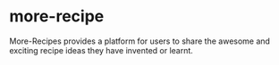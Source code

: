 # more-recipe
More-Recipes provides a platform for users to share the awesome and exciting recipe ideas they have invented or learnt.
